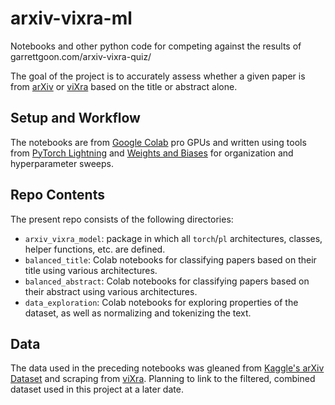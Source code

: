 # arxiv-vixra-ml
Notebooks and other python code for competing against the results of garrettgoon.com/arxiv-vixra-quiz/  

The goal of the project is to accurately assess whether a given paper is from [arXiv](https://arxiv.org) or [viXra](https://vixra.org) based on the title or abstract alone.

## Setup and Workflow

The notebooks are from [Google Colab](https://colab.research.google.com) pro GPUs and written using tools from [PyTorch Lightning](https://www.pytorchlightning.ai) and [Weights and Biases](http://wandb.ai/) for organization and hyperparameter sweeps.

## Repo Contents

The present repo consists of the following directories:
* `arxiv_vixra_model`: package in which all `torch`/`pl` architectures, classes, helper functions, etc. are defined.
* `balanced_title`: Colab notebooks for classifying papers based on their title using various architectures.
* `balanced_abstract`: Colab notebooks for classifying papers based on their abstract using various architectures.
* `data_exploration`: Colab notebooks for exploring properties of the dataset, as well as normalizing and tokenizing the text.

## Data

The data used in the preceding notebooks was gleaned from [Kaggle's arXiv Dataset](https://www.kaggle.com/Cornell-University/arxiv) and scraping from [viXra](https://vixra.org).  Planning to link to the filtered, combined dataset used in this project at a later date.
